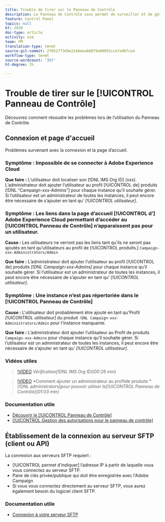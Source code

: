 ```yaml
---
title: Trouble de tirer sur le Panneau de Contrôle
description: Le Panneau de Contrôle vous permet de surveiller et de gérer votre enregistrement SFTP par instance et par liste autorisée d’adresses IP.
feature: Control Panel
topics: null
kt: 2938
doc-type: article
activity: use
team: PM
translation-type: tm+mt
source-git-commit: 2f0527f3d9e2248eea68079e00855cce7a96fce4
workflow-type: tm+mt
source-wordcount: '357'
ht-degree: 3%

---
```



# Trouble de tirer sur le [!UICONTROL Panneau de Contrôle]

Découvrez comment résoudre les problèmes lors de l’utilisation du Panneau de Contrôle.

## Connexion et page d&#39;accueil

Problèmes survenant avec la connexion et la page d’accueil.

### Symptôme : Impossible de se connecter à Adobe Experience Cloud

**Que faire :**
L’utilisateur doit localiser son [!DNL IMS Org ID] (xxx). L’administrateur doit ajouter l’utilisateur au profil [!UICONTROL de] produits [!DNL “Campaign-xxx-Admins”] pour chaque instance qu’il souhaite gérer. Si l’utilisateur est un administrateur de toutes les instances, il peut encore être nécessaire de s’ajouter en tant qu’ *[!UICONTROL utilisateur]*.

### Symptôme : Les liens dans la page d’accueil [!UICONTROL d’] Adobe Experience Cloud permettant d’accéder au [!UICONTROL Panneau de Contrôle] n’apparaissent pas pour un utilisateur.

**Cause :**
Les utilisateurs ne verront pas les liens tant qu’ils ne seront pas ajoutés en tant qu’utilisateurs au profil de [!UICONTROL produits.] `Campaign-xxx-Administrators/Admin`

**Que faire :**
L’administrateur doit ajouter l’utilisateur au profil [!UICONTROL de] produits *[!DNL Campaign-xxx-Admins]* pour chaque instance qu’il souhaite gérer. Si l’utilisateur est un administrateur de toutes les instances, il peut encore être nécessaire de s’ajouter en tant qu’ *[!UICONTROL utilisateur]*.

### Symptôme : Une instance n’est pas répertoriée dans le [!UICONTROL Panneau de Contrôle]

**Cause :**
L&#39;utilisateur doit probablement être ajouté en tant qu&#39;Profil *[!UICONTROL utilisateur]* du produit `!DNL Campaign-xxx-Administrators/Admin` pour l&#39;instance manquante.

**Que faire :**
L’administrateur doit ajouter l’utilisateur au Profil de produits `Campaign-xxx-Admins` pour chaque instance qu’il souhaite gérer. Si l’utilisateur est un administrateur de toutes les instances, il peut encore être nécessaire de s’ajouter en tant qu’ *[!UICONTROL utilisateur]*.

### Vidéos utiles

>[!VIDEO](https://video.tv.adobe.com/v/27183?quality=12)
*Vérification[!DNL IMS Org ID](00:26 min)*

>[!VIDEO](https://video.tv.adobe.com/v/27147?quality=12)
*Comment ajouter un administrateur au profilde produits *[!DNL administrators]*pour pouvoir utiliser le[!UICONTROL Panneau de Contrôle](01:03 min)*

### Documentation utile

* [Découvrir le [!UICONTROL Panneau de Contrôle]](https://helpx.adobe.com/campaign/kb/control-panel-overview.html)
* [[!UICONTROL Gestion des autorisations pour le panneau de contrôle]](https://helpx.adobe.com/campaign/kb/control-panel-access.html)

## Établissement de la connexion au serveur SFTP (client ou API)

La connexion aux serveurs SFTP requiert :

* [!UICONTROL permet d’indiquer] l’adresse IP à partir de laquelle vous vous connectez au serveur SFTP.
* Paire de clés privée/publique qui doit être enregistrée avec l&#39;Adobe Campaign
* Si vous vous connectez directement au serveur SFTP, vous aurez également besoin du logiciel client SFTP.

### Documentation utile

* [Connexion à votre serveur SFTP](https://helpx.adobe.com/campaign/kb/control-panel-sftp.html#LoggingintoyourSFTPserver)

